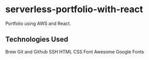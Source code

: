 # serverless-portfolio-with-react

Portfolio using AWS and React.


## Technologies Used

Brew
Git and Github
SSH
HTML
CSS
Font Awesome
Google Fonts
